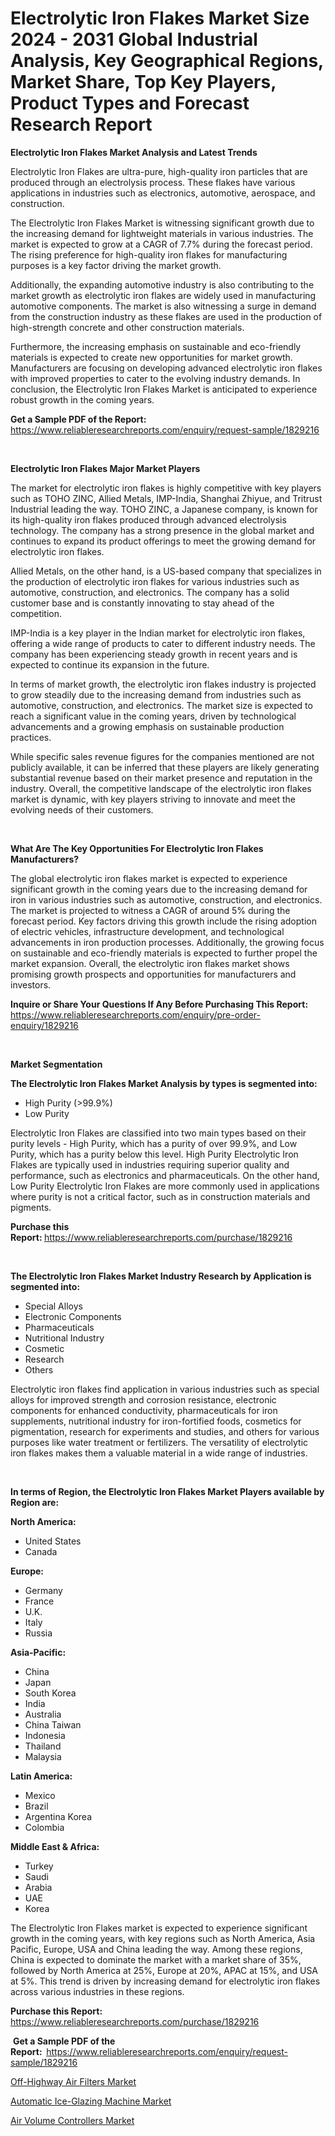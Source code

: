 <p><h1>Electrolytic Iron Flakes Market Size 2024 - 2031 Global Industrial Analysis, Key Geographical Regions, Market Share, Top Key Players, Product Types and Forecast Research Report</h1></p><p><strong>Electrolytic Iron Flakes Market Analysis and Latest Trends</strong></p>
<p><p>Electrolytic Iron Flakes are ultra-pure, high-quality iron particles that are produced through an electrolysis process. These flakes have various applications in industries such as electronics, automotive, aerospace, and construction.</p><p>The Electrolytic Iron Flakes Market is witnessing significant growth due to the increasing demand for lightweight materials in various industries. The market is expected to grow at a CAGR of 7.7% during the forecast period. The rising preference for high-quality iron flakes for manufacturing purposes is a key factor driving the market growth.</p><p>Additionally, the expanding automotive industry is also contributing to the market growth as electrolytic iron flakes are widely used in manufacturing automotive components. The market is also witnessing a surge in demand from the construction industry as these flakes are used in the production of high-strength concrete and other construction materials.</p><p>Furthermore, the increasing emphasis on sustainable and eco-friendly materials is expected to create new opportunities for market growth. Manufacturers are focusing on developing advanced electrolytic iron flakes with improved properties to cater to the evolving industry demands. In conclusion, the Electrolytic Iron Flakes Market is anticipated to experience robust growth in the coming years.</p></p>
<p><strong>Get a Sample PDF of the Report:&nbsp;</strong> <a href="https://www.reliableresearchreports.com/enquiry/request-sample/1829216">https://www.reliableresearchreports.com/enquiry/request-sample/1829216</a></p>
<p>&nbsp;</p>
<p><strong>Electrolytic Iron Flakes Major Market Players</strong></p>
<p><p>The market for electrolytic iron flakes is highly competitive with key players such as TOHO ZINC, Allied Metals, IMP-India, Shanghai Zhiyue, and Tritrust Industrial leading the way. TOHO ZINC, a Japanese company, is known for its high-quality iron flakes produced through advanced electrolysis technology. The company has a strong presence in the global market and continues to expand its product offerings to meet the growing demand for electrolytic iron flakes.</p><p>Allied Metals, on the other hand, is a US-based company that specializes in the production of electrolytic iron flakes for various industries such as automotive, construction, and electronics. The company has a solid customer base and is constantly innovating to stay ahead of the competition.</p><p>IMP-India is a key player in the Indian market for electrolytic iron flakes, offering a wide range of products to cater to different industry needs. The company has been experiencing steady growth in recent years and is expected to continue its expansion in the future.</p><p>In terms of market growth, the electrolytic iron flakes industry is projected to grow steadily due to the increasing demand from industries such as automotive, construction, and electronics. The market size is expected to reach a significant value in the coming years, driven by technological advancements and a growing emphasis on sustainable production practices.</p><p>While specific sales revenue figures for the companies mentioned are not publicly available, it can be inferred that these players are likely generating substantial revenue based on their market presence and reputation in the industry. Overall, the competitive landscape of the electrolytic iron flakes market is dynamic, with key players striving to innovate and meet the evolving needs of their customers.</p></p>
<p>&nbsp;</p>
<p><strong>What Are The Key Opportunities For Electrolytic Iron Flakes Manufacturers?</strong></p>
<p><p>The global electrolytic iron flakes market is expected to experience significant growth in the coming years due to the increasing demand for iron in various industries such as automotive, construction, and electronics. The market is projected to witness a CAGR of around 5% during the forecast period. Key factors driving this growth include the rising adoption of electric vehicles, infrastructure development, and technological advancements in iron production processes. Additionally, the growing focus on sustainable and eco-friendly materials is expected to further propel the market expansion. Overall, the electrolytic iron flakes market shows promising growth prospects and opportunities for manufacturers and investors.</p></p>
<p><strong>Inquire or Share Your Questions If Any Before Purchasing This Report:</strong> <a href="https://www.reliableresearchreports.com/enquiry/pre-order-enquiry/1829216">https://www.reliableresearchreports.com/enquiry/pre-order-enquiry/1829216</a></p>
<p>&nbsp;</p>
<p><strong>Market Segmentation</strong></p>
<p><strong>The Electrolytic Iron Flakes Market Analysis by types is segmented into:</strong></p>
<p><ul><li>High Purity (>99.9%)</li><li>Low Purity</li></ul></p>
<p><p>Electrolytic Iron Flakes are classified into two main types based on their purity levels - High Purity, which has a purity of over 99.9%, and Low Purity, which has a purity below this level. High Purity Electrolytic Iron Flakes are typically used in industries requiring superior quality and performance, such as electronics and pharmaceuticals. On the other hand, Low Purity Electrolytic Iron Flakes are more commonly used in applications where purity is not a critical factor, such as in construction materials and pigments.</p></p>
<p><strong>Purchase this Report:&nbsp;</strong><a href="https://www.reliableresearchreports.com/purchase/1829216">https://www.reliableresearchreports.com/purchase/1829216</a></p>
<p>&nbsp;</p>
<p><strong>The Electrolytic Iron Flakes Market Industry Research by Application is segmented into:</strong></p>
<p><ul><li>Special Alloys</li><li>Electronic Components</li><li>Pharmaceuticals</li><li>Nutritional Industry</li><li>Cosmetic</li><li>Research</li><li>Others</li></ul></p>
<p><p>Electrolytic iron flakes find application in various industries such as special alloys for improved strength and corrosion resistance, electronic components for enhanced conductivity, pharmaceuticals for iron supplements, nutritional industry for iron-fortified foods, cosmetics for pigmentation, research for experiments and studies, and others for various purposes like water treatment or fertilizers. The versatility of electrolytic iron flakes makes them a valuable material in a wide range of industries.</p></p>
<p>&nbsp;</p>
<p><strong>In terms of Region, the Electrolytic Iron Flakes Market Players available by Region are:</strong></p>
<p>
    <p> <strong> North America: </strong>
        <ul>
            <li>United States</li>
            <li>Canada</li>
        </ul>
        </p> 
    <p> <strong> Europe: </strong>
        <ul>
            <li>Germany</li>
            <li>France</li>
            <li>U.K.</li>
            <li>Italy</li>
            <li>Russia</li>
        </ul>
        </p> 
    <p> <strong> Asia-Pacific: </strong>
        <ul>
            <li>China</li>
            <li>Japan</li>
            <li>South Korea</li>
            <li>India</li>
            <li>Australia</li>
            <li>China Taiwan</li>
            <li>Indonesia</li>
            <li>Thailand</li>
            <li>Malaysia</li>
        </ul>
        </p> 
    <p> <strong> Latin America: </strong>
        <ul>
            <li>Mexico</li>
            <li>Brazil</li>
            <li>Argentina Korea</li>
            <li>Colombia</li>
        </ul>
        </p> 
    <p> <strong> Middle East & Africa: </strong>
        <ul>
            <li>Turkey</li>
            <li>Saudi</li>
            <li>Arabia</li>
            <li>UAE</li>
            <li>Korea</li>
        </ul>
    </p>
    </p>
<p><p>The Electrolytic Iron Flakes market is expected to experience significant growth in the coming years, with key regions such as North America, Asia Pacific, Europe, USA and China leading the way. Among these regions, China is expected to dominate the market with a market share of 35%, followed by North America at 25%, Europe at 20%, APAC at 15%, and USA at 5%. This trend is driven by increasing demand for electrolytic iron flakes across various industries in these regions.</p></p>
<p><strong>Purchase this Report: </strong><a href="https://www.reliableresearchreports.com/purchase/1829216">https://www.reliableresearchreports.com/purchase/1829216</a></p>
<p>&nbsp;<strong>Get a Sample PDF of the Report:&nbsp;&nbsp;</strong><a href="https://www.reliableresearchreports.com/enquiry/request-sample/1829216">https://www.reliableresearchreports.com/enquiry/request-sample/1829216</a></p>
<p><strong></strong></p>
<p><p><a href="https://view.publitas.com/reportprime-1/off-highway-air-filters-market-research-report-unlocks-analysis-on-the-market-financial-status-market-size-and-market-revenue-upto-2030/">Off-Highway Air Filters Market</a></p><p><a href="https://view.publitas.com/reportprime-1/automatic-ice-glazing-machine-market-size-focuses-on-market-dynamics-in-depth-analysis-and-future-projections-of-its-market-forecasted-for-period-from-2023-to-2030/">Automatic Ice-Glazing Machine Market</a></p><p><a href="https://view.publitas.com/reportprime-1/air-volume-controllers-market-size-evaluating-its-market-trends-growth-and-projections-2023-2030/">Air Volume Controllers Market</a></p></p>